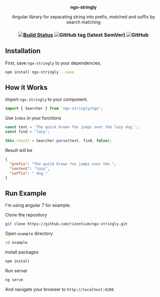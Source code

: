 <p align='center'><b>ngx-stringly</b></p>
<p align='center'>Angular library for separating string into prefix, matched and suffix by search matching</p>
<h3 align='center'>

  [![Build Status](https://travis-ci.org/rizentium/ngx-stringly.svg?branch=master)](https://travis-ci.org/rizentium/ngx-stringly)
  ![GitHub tag (latest SemVer)](https://img.shields.io/github/tag/rizentium/ngx-stringly.svg)
  ![GitHub](https://img.shields.io/github/license/rizentium/ngx-stringly.svg)
  
</h3>

## Installation
First, save `ngx-stringly` to your dependencies.
```bash
npm install ngx-stringly --save
```

## How it Works
Import `ngx-stringly` to your component.
```typescript
import { Searcher } from 'ngx-stringly/ngx';
```
Use `Index` in your functions
```typescript
const text = 'The quick brown fox jumps over the lazy dog.';
const find = 'lazy';

this.result = Searcher.parse(text, find, false);
```
Result will be
```json
{
  "prefix": "The quick brown fox jumps over the ",
  "content": "lazy",
  "suffix": " dog."
}
```
## Run Example
I'm using angular 7 for example.


Clone the repository
```bash
git clone https://github.com/rizentium/ngx-stringly.git
```
Open `example` directory
```bash
cd example
```
Install packages
```bash
npm install
```
Run server
```bash
ng serve
```
And navigate your browser to `http://localhost:4200`

